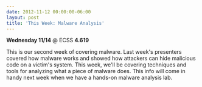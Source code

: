 ```yaml
---
date: 2012-11-12 00:00:00-06:00
layout: post
title: 'This Week: Malware Analysis'
---
```


**Wednesday 11/14** @ ECSS **4.619**

This is our second week of covering malware. Last week's presenters covered how malware works and showed how attackers can hide malicious code on a victim's system. This week, we'll be covering techniques and tools for analyzing what a piece of malware does. This info will come in handy next week when we have a hands-on malware analysis lab.

